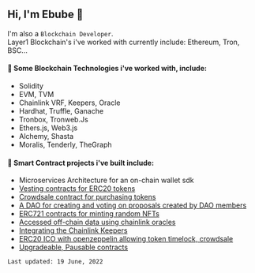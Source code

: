## Hi, I'm Ebube 👋

I'm also a `Blockchain Developer`.<br/>
Layer1 Blockchain's i've worked with currently include: Ethereum, Tron, BSC...

#### 🔭 Some Blockchain Technologies i've worked with, include:
 -  Solidity
 -  EVM, TVM
 -  Chainlink VRF, Keepers, Oracle
 -  Hardhat, Truffle, Ganache
 -  Tronbox, Tronweb.Js
 -  Ethers.js, Web3.js
 -  Alchemy, Shasta
 -  Moralis, Tenderly, TheGraph

#### 🌱 Smart Contract projects i've built include:
* Microservices Architecture for an on-chain wallet sdk
* [Vesting contracts for ERC20 tokens](https://github.com/okorieebube/token-ico-v3/blob/main/contracts/TokenTimeLock.sol)
* [Crowdsale contract for purchasing tokens](https://github.com/okorieebube/token-ico-v3/blob/main/contracts/LinkTokenCrowdsale.sol)
* [A DAO for creating and voting on proposals created by DAO members](https://github.com/okorieebube/mars-dao)
* [ERC721 contracts for minting random NFTs](https://github.com/okorieebube/buildspace-nfts-contracts/blob/main/contracts/MyEpicNFT.sol)
* [Accessed off-chain data using chainlink oracles](https://github.com/okorieebube/chainlink-data-feeds/blob/main/contracts/PriceConsumer.sol)
* [Integrating the Chainlink Keepers](https://github.com/okorieebube/chainlink-data-feeds/blob/main/contracts/KeepersCounter.sol)
* [ERC20 ICO with openzeppelin allowing token timelock, crowdsale](https://github.com/okorieebube/olympusdao-fork-task)
* [Upgradeable, Pausable contracts](https://github.com/okorieebube/theia-protocol-challenge)


`Last updated: 19 June, 2022`